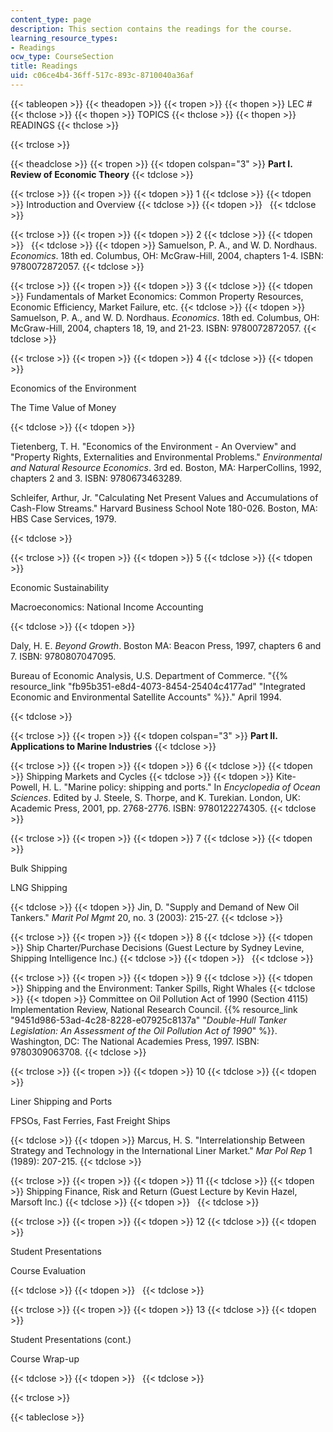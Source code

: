 ```yaml
---
content_type: page
description: This section contains the readings for the course.
learning_resource_types:
- Readings
ocw_type: CourseSection
title: Readings
uid: c06ce4b4-36ff-517c-893c-8710040a36af
---
```


{{< tableopen >}}
{{< theadopen >}}
{{< tropen >}}
{{< thopen >}}
LEC #
{{< thclose >}}
{{< thopen >}}
TOPICS
{{< thclose >}}
{{< thopen >}}
READINGS
{{< thclose >}}

{{< trclose >}}

{{< theadclose >}}
{{< tropen >}}
{{< tdopen colspan="3" >}}
**Part I. Review of Economic Theory**
{{< tdclose >}}

{{< trclose >}}
{{< tropen >}}
{{< tdopen >}}
1
{{< tdclose >}}
{{< tdopen >}}
Introduction and Overview
{{< tdclose >}}
{{< tdopen >}}
 
{{< tdclose >}}

{{< trclose >}}
{{< tropen >}}
{{< tdopen >}}
2
{{< tdclose >}}
{{< tdopen >}}
 
{{< tdclose >}}
{{< tdopen >}}
Samuelson, P. A., and W. D. Nordhaus. _Economics_. 18th ed. Columbus, OH: McGraw-Hill, 2004, chapters 1-4. ISBN: 9780072872057.
{{< tdclose >}}

{{< trclose >}}
{{< tropen >}}
{{< tdopen >}}
3
{{< tdclose >}}
{{< tdopen >}}
Fundamentals of Market Economics: Common Property Resources, Economic Efficiency, Market Failure, etc.
{{< tdclose >}}
{{< tdopen >}}
Samuelson, P. A., and W. D. Nordhaus. _Economics_. 18th ed. Columbus, OH: McGraw-Hill, 2004, chapters 18, 19, and 21-23. ISBN: 9780072872057.
{{< tdclose >}}

{{< trclose >}}
{{< tropen >}}
{{< tdopen >}}
4
{{< tdclose >}}
{{< tdopen >}}


Economics of the Environment

The Time Value of Money


{{< tdclose >}}
{{< tdopen >}}


Tietenberg, T. H. "Economics of the Environment - An Overview" and "Property Rights, Externalities and Environmental Problems." _Environmental and Natural Resource Economics_. 3rd ed. Boston, MA: HarperCollins, 1992, chapters 2 and 3. ISBN: 9780673463289.

Schleifer, Arthur, Jr. "Calculating Net Present Values and Accumulations of Cash-Flow Streams." Harvard Business School Note 180-026. Boston, MA: HBS Case Services, 1979.


{{< tdclose >}}

{{< trclose >}}
{{< tropen >}}
{{< tdopen >}}
5
{{< tdclose >}}
{{< tdopen >}}


Economic Sustainability

Macroeconomics: National Income Accounting


{{< tdclose >}}
{{< tdopen >}}


Daly, H. E. _Beyond Growth_. Boston MA: Beacon Press, 1997, chapters 6 and 7. ISBN: 9780807047095.

Bureau of Economic Analysis, U.S. Department of Commerce. "{{% resource_link "fb95b351-e8d4-4073-8454-25404c4177ad" "Integrated Economic and Environmental Satellite Accounts" %}}." April 1994.


{{< tdclose >}}

{{< trclose >}}
{{< tropen >}}
{{< tdopen colspan="3" >}}
**Part II. Applications to Marine Industries**
{{< tdclose >}}

{{< trclose >}}
{{< tropen >}}
{{< tdopen >}}
6
{{< tdclose >}}
{{< tdopen >}}
Shipping Markets and Cycles
{{< tdclose >}}
{{< tdopen >}}
Kite-Powell, H. L. "Marine policy: shipping and ports." In _Encyclopedia of Ocean Sciences_. Edited by J. Steele, S. Thorpe, and K. Turekian. London, UK: Academic Press, 2001, pp. 2768-2776. ISBN: 9780122274305.
{{< tdclose >}}

{{< trclose >}}
{{< tropen >}}
{{< tdopen >}}
7
{{< tdclose >}}
{{< tdopen >}}


Bulk Shipping

LNG Shipping


{{< tdclose >}}
{{< tdopen >}}
Jin, D. "Supply and Demand of New Oil Tankers." _Marit Pol Mgmt_ 20, no. 3 (2003): 215-27.
{{< tdclose >}}

{{< trclose >}}
{{< tropen >}}
{{< tdopen >}}
8
{{< tdclose >}}
{{< tdopen >}}
Ship Charter/Purchase Decisions (Guest Lecture by Sydney Levine, Shipping Intelligence Inc.)
{{< tdclose >}}
{{< tdopen >}}
 
{{< tdclose >}}

{{< trclose >}}
{{< tropen >}}
{{< tdopen >}}
9
{{< tdclose >}}
{{< tdopen >}}
Shipping and the Environment: Tanker Spills, Right Whales
{{< tdclose >}}
{{< tdopen >}}
Committee on Oil Pollution Act of 1990 (Section 4115) Implementation Review, National Research Council. {{% resource_link "9451d986-53ad-4c28-8228-e07925c8137a" "_Double-Hull Tanker Legislation: An Assessment of the Oil Pollution Act of 1990_" %}}. Washington, DC: The National Academies Press, 1997. ISBN: 9780309063708.
{{< tdclose >}}

{{< trclose >}}
{{< tropen >}}
{{< tdopen >}}
10
{{< tdclose >}}
{{< tdopen >}}


Liner Shipping and Ports

FPSOs, Fast Ferries, Fast Freight Ships


{{< tdclose >}}
{{< tdopen >}}
Marcus, H. S. "Interrelationship Between Strategy and Technology in the International Liner Market." _Mar Pol Rep_ 1 (1989): 207-215.
{{< tdclose >}}

{{< trclose >}}
{{< tropen >}}
{{< tdopen >}}
11
{{< tdclose >}}
{{< tdopen >}}
Shipping Finance, Risk and Return (Guest Lecture by Kevin Hazel, Marsoft Inc.)
{{< tdclose >}}
{{< tdopen >}}
 
{{< tdclose >}}

{{< trclose >}}
{{< tropen >}}
{{< tdopen >}}
12
{{< tdclose >}}
{{< tdopen >}}


Student Presentations

Course Evaluation


{{< tdclose >}}
{{< tdopen >}}
 
{{< tdclose >}}

{{< trclose >}}
{{< tropen >}}
{{< tdopen >}}
13
{{< tdclose >}}
{{< tdopen >}}


Student Presentations (cont.)

Course Wrap-up


{{< tdclose >}}
{{< tdopen >}}
 
{{< tdclose >}}

{{< trclose >}}

{{< tableclose >}}